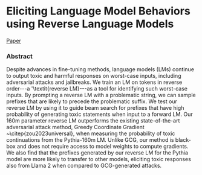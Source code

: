# Eliciting Language Model Behaviors using Reverse Language Models

[Paper](https://openreview.net/forum?id=m6xyTie61H)

### Abstract

   Despite advances in fine-tuning methods, language models (LMs) continue to output toxic and harmful responses on worst-case inputs, including adversarial attacks and jailbreaks. We train an LM on tokens in reverse order---a '\textit{reverse LM}---as a tool for identifying such worst-case inputs. By prompting a reverse LM with a problematic string, we can sample prefixes that are likely to precede the problematic suffix. We test our reverse LM by using it to guide beam search for prefixes that have high probability of generating toxic statements when input to a forward LM. Our 160m parameter reverse LM outperforms the existing state-of-the-art adversarial attack method, Greedy Coordinate Gradient ~\citep{zou2023universal}, when measuring the probability of toxic continuations from the Pythia-160m LM. Unlike GCG, our method is black-box and does not require access to model weights to compute gradients. We also find that the prefixes generated by our reverse LM for the Pythia model are more likely to transfer to other models, eliciting toxic responses also from Llama 2 when compared to GCG-generated attacks.


